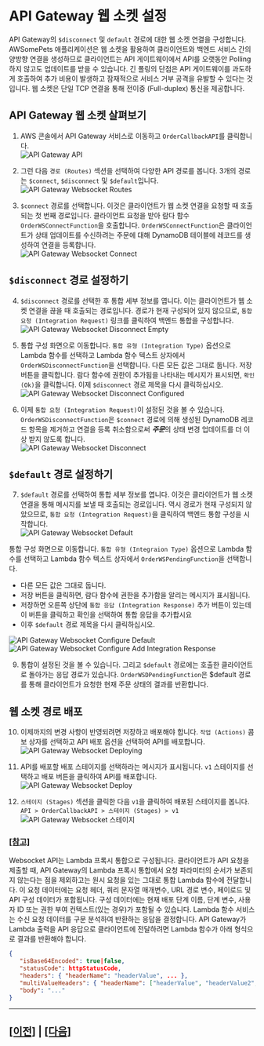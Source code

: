 # API Gateway 웹 소켓 설정

API Gateway의 ```$disconnect``` 및 ```default``` 경로에 대한 웹 소켓 연결을 구성합니다. AWSomePets 애플리케이션은 웹 소켓을 활용하여 클라이언트와 백엔드 서비스 간의 양방향 연결을 생성하므로 클라이언트는 API 게이트웨이에서 API를 오랫동안 Polling하지 않고도 업데이트를 받을 수 있습니다. 긴 폴링의 단점은 API 게이트웨이를 과도하게 호출하여 추가 비용이 발생하고 잠재적으로 서비스 거부 공격을 유발할 수 있다는 것입니다. 웹 소켓은 단일 TCP 연결을 통해 전이중 (Full-duplex) 통신을 제공합니다.


## API Gateway 웹 소켓 살펴보기
1. AWS 콘솔에서 API Gateway 서비스로 이동하고 ```OrderCallbackAPI```를 클릭합니다.<br>
![API Gateway API](assets/apigw-api.png)

2. 그런 다음 ```경로 (Routes)``` 섹션을 선택하여 다양한 API 경로를 봅니다. 3개의 경로는 ```$connect```, ```$disconnect``` 및 ```$default```입니다.<br>
![API Gateway Websocket Routes](assets/apigw-ws-routes-ko-kr.png)

3. `````$connect````` 경로를 선택합니다. 이것은 클라이언트가 웹 소켓 연결을 요청할 때 호출되는 첫 번째 경로입니다. 클라이언트 요청을 받아 람다 함수 ```OrderWSConnectFunction```을 호출합니다. ```OrderWSConnectFunction```은 클라이언트가 상태 업데이트를 수신하려는 주문에 대해 DynamoDB 테이블에 레코드를 생성하여 연결을 등록합니다.<br>
![API Gateway Websocket Connect](assets/apigw-ws-connect-ko-kr.png)

## ```$disconnect``` 경로 설정하기

4. ```$disconnect``` 경로를 선택한 후 통합 세부 정보를 엽니다. 이는 클라이언트가 웹 소켓 연결을 끊을 때 호출되는 경로입니다. 경로가 현재 구성되어 있지 않으므로, ```통합 요청 (Integration Request)``` 링크를 클릭하여 백엔드 통합을 구성합니다.<br>
![API Gateway Websocket Disconnect Empty](assets/apigw-ws-disconnect-empty-ko-kr.png)

5. 통합 구성 화면으로 이동합니다. ```통합 유형 (Integration Type)``` 옵션으로 Lambda 함수를 선택하고 Lambda 함수 텍스트 상자에서 ```OrderWSDisconnectFunction```을 선택합니다. 다른 모든 값은 그대로 둡니다. 저장 버튼을 클릭합니다. 람다 함수에 권한이 추가됨을 나타내는 메시지가 표시되면, ```확인 (Ok)```을 클릭합니다. 이제 ```$disconnect``` 경로 제목을 다시 클릭하십시오.<br>
   ![API Gateway Websocket Disconnect Configured](assets/apigw-ws-configure-disconnect-ko-kr.png)

6. 이제 ```통합 요청 (Integration Request)```이 설정된 것을 볼 수 있습니다. ```OrderWSDisconnectFunction```은 ```$connect``` 경로에 의해 생성된 DynamoDB 레코드 항목을 제거하고 연결을 등록 취소함으로써 ***주문***의 상태 변경 업데이트를 더 이상 받지 않도록 합니다.<br>
![API Gateway Websocket Disconnect](assets/apigw-ws-disconnect-ko-kr.png)

## ```$default``` 경로 설정하기
7. ```$default``` 경로를 선택하여 통합 세부 정보를 엽니다. 이것은 클라이언트가 웹 소켓 연결을 통해 메시지를 보낼 때 호출되는 경로입니다. 역시 경로가 현재 구성되지 않았으므로, ```통합 요청 (Integration Request)```을 클릭하여 백엔드 통합 구성을 시작합니다.<br>
![API Gateway Websocket Default](assets/apigw-ws-default-empty-ko-kr.png)

통합 구성 화면으로 이동합니다. ```통합 유형 (Integraion Type)``` 옵션으로 Lambda 함수를 선택하고 Lambda 함수 텍스트 상자에서 ```OrderWSPendingFunction```을 선택합니다.
   * 다른 모든 값은 그대로 둡니다.
   * 저장 버튼을 클릭하면, 람다 함수에 권한을 추가함을 알리는 메시지가 표시됩니다.
   * 저장하면 오른쪽 상단에 ```통합 응답 (Integration Response)``` 추가 버튼이 있는데 이 버튼을 클릭하고 확인을 선택하여 통합 응답을 추가합시요
   * 이후 ```$default``` 경로 제목을 다시 클릭하십시오.

   ![API Gateway Websocket Configure Default](assets/apigw-ws-configure-default-ko-kr.png)
   ![API Gateway Websocket Configure Add Integration Response](assets/apigw-ws-configure-add-integration-response-ko-kr.png)

9. 통합이 설정된 것을 볼 수 있습니다. 그리고 ```$default``` 경로에는 호출한 클라이언트로 돌아가는 응답 경로가 있습니다. ```OrderWSDPendingFunction```은 $default 경로를 통해 클라이언트가 요청한 현재 주문 상태의 결과를 반환합니다.

## 웹 소켓 경로 배포
10. 이제까지의 변경 사항이 반영되려면 저장하고 배포해야 합니다. ```작업 (Actions)``` 콤보 상자를 선택하고 API 배포 옵션을 선택하여 API를 배포합니다.<br>
![API Gateway Websocket Deploying](assets/apigw-ws-deploy-ko-kr.png)

11. API를 배포할 배포 스테이지를 선택하라는 메시지가 표시됩니다. ```v1``` 스테이지를 선택하고 배포 버튼을 클릭하여 API를 배포합니다.<br>
![API Gateway Websocket Deploy](assets/apigw-ws-deploystage-ko-kr.png)

12. ```스테이지 (Stages)``` 섹션을 클릭한 다음 ```v1```을 클릭하여 배포된 스테이지를 봅니다. ```API > OrderCallbackAPI > 스테이지 (Stages) > v1```
![API Gateway Websocket 스테이지](assets/apigw-websocket-stage-ko-kr.png)

### <u>**[참고]**</u><br>
Websocket API는 Lambda 프록시 통합으로 구성됩니다. 클라이언트가 API 요청을 제출할 때, API Gateway의 Lambda 프록시 통합에서 요청 파라미터의 순서가 보존되지 않는다는 점을 제외하고는 원시 요청을 있는 그대로 통합 Lambda 함수에 전달합니다. 이 요청 데이터에는 요청 헤더, 쿼리 문자열 매개변수, URL 경로 변수, 페이로드 및 API 구성 데이터가 포함됩니다. 구성 데이터에는 현재 배포 단계 이름, 단계 변수, 사용자 ID 또는 권한 부여 컨텍스트(있는 경우)가 포함될 수 있습니다. Lambda 함수 서비스는 수신 요청 데이터를 구문 분석하여 반환하는 응답을 결정합니다. API Gateway가 Lambda 출력을 API 응답으로 클라이언트에 전달하려면 Lambda 함수가 아래 형식으로 결과를 반환해야 합니다.<br>
```json
{
   "isBase64Encoded": true|false,
   "statusCode": httpStatusCode,
   "headers": { "headerName": "headerValue", ... },
   "multiValueHeaders": { "headerName": ["headerValue", "headerValue2", ...], ... },
   "body": "..."
}
```

---

## [[이전]](1-install-serverless-infrastructure.md) | [[다음]](3-install-s3-hosting.md)
